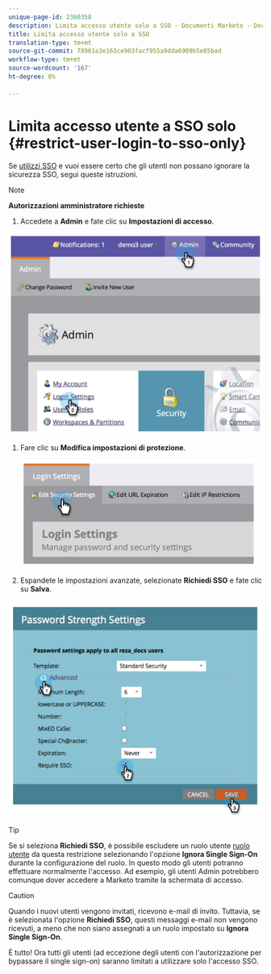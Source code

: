 ```yaml
---
unique-page-id: 2360358
description: Limita accesso utente solo a SSO - Documenti Marketo - Documentazione prodotto
title: Limita accesso utente solo a SSO
translation-type: tm+mt
source-git-commit: 78961a3e163ce903facf955a9dda6909b5e85bad
workflow-type: tm+mt
source-wordcount: '167'
ht-degree: 0%

---
```



# Limita accesso utente a SSO solo {#restrict-user-login-to-sso-only}

Se [utilizzi SSO](add-single-sign-on-to-a-portal.md) e vuoi essere certo che gli utenti non possano ignorare la sicurezza SSO, segui queste istruzioni.

>[!NOTE]
>
>**Autorizzazioni amministratore richieste**

1. Accedete a **Admin** e fate clic su **Impostazioni di accesso**.

![](assets/image2014-9-24-14-3a44-3a40.png)

1. Fare clic su **Modifica impostazioni di protezione**.

   ![](assets/image2014-9-24-14-3a44-3a53.png)

1. Espandete le impostazioni avanzate, selezionate **Richiedi SSO** e fate clic su **Salva**.

![](assets/image2014-9-24-14-3a45-3a6.png)

>[!TIP]
>
>Se si seleziona **Richiedi SSO**, è possibile escludere un ruolo utente [ruolo utente](/help/marketo/product-docs/administration/users-and-roles/create-delete-edit-and-change-a-user-role.md) da questa restrizione selezionando l&#39;opzione **Ignora Single Sign-On** durante la configurazione del ruolo. In questo modo gli utenti potranno effettuare normalmente l&#39;accesso. Ad esempio, gli utenti Admin potrebbero comunque dover accedere a Marketo tramite la schermata di accesso.

>[!CAUTION]
>
>Quando i nuovi utenti vengono invitati, ricevono e-mail di invito. Tuttavia, se è selezionata l&#39;opzione **Richiedi SSO**, questi messaggi e-mail non vengono ricevuti, a meno che non siano assegnati a un ruolo impostato su **Ignora Single Sign-On**.

È tutto! Ora tutti gli utenti (ad eccezione degli utenti con l&#39;autorizzazione per bypassare il single sign-on) saranno limitati a utilizzare solo l&#39;accesso SSO.
